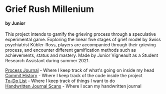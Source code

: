 # Grief Rush Millenium
#### by Junior

This project intends to gamify the grieving process through a speculative experimental game. Exploring the linear five stages of grief model by Swiss psychiatrist Kübler-Ross, players are accompanied through their grieving process, and encounter different gamification methods such as achievements, status and mastery. Made by Junior Vigneault as a Student Research Assistant during summer 2021.

[Process Journal](https://juniorvigneault.github.io/grief_project/process/journal.html) - Where I keep track of what's going on inside my head \
[Commit History](https://github.com/juniorvigneault/grief_project/commits/main) - Where I keep track of the code inside the project \
[To-Do List](https://juniorvigneault.github.io/grief_project/process/to_do.html) - Where I keep track of things I want to do \
[Handwritten Journal Scans](https://juniorvigneault.github.io/grief_project/process/journal_scans.html) - Where I scan my handwritten journal
